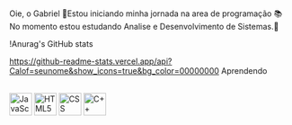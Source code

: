 Oie, o Gabriel
🌱Estou iniciando minha jornada na area de programação
📚 No momento estou estudando Analise e Desenvolvimento de Sistemas.💞

!Anurag's GitHub stats

https://github-readme-stats.vercel.app/api?Calof=seunome&show_icons=true&bg_color=00000000
Aprendendo
<div style="display: inline_block"><br>
 <img alt= "JavaScript" src="https://cdn.jsdelivr.net/gh/devicons/devicon/icons/javascript/javascript-plain.svg" width="40" height="40"/>
 <img alt ="HTML5" src="https://cdn.jsdelivr.net/gh/devicons/devicon/icons/html5/html5-original.svg" width="40" height="40"/>
 <img alt="CSS" src="https://cdn.jsdelivr.net/gh/devicons/devicon/icons/css3/css3-original.svg" width="40" height="40"/>
 <img alt="C++" src="https://cdn.jsdelivr.net/gh/devicons/devicon/icons/cplusplus/cplusplus-original.svg" width="40" height="40"/>

 
</div>
